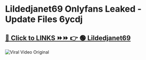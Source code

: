 
 # Lildedjanet69 Onlyfans Leaked - Update Files 6ycdj

## <h2><a href="https://clipsfans.com/Lildedjanet69&ref=git">🔗 Click to LINKS ⏩⏩ 👉 🟢 Lildedjanet69 </a></h2>

<a href="https://clipsfans.com/Lildedjanet69&ref=git" rel="nofollow" data-target="animated-image.originalLink"><img src="https://i.ibb.co.com/xMMVF88/686577567.gif" alt="Viral Video Original" style="max-width: 100%; display: inline-block;" data-target="animated-image.originalImage"></a>

